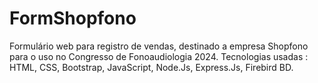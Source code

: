 # FormShopfono
Formulário web para registro de vendas, destinado a empresa Shopfono para o uso no Congresso de Fonoaudiologia 2024. 
Tecnologias usadas : HTML, CSS, Bootstrap, JavaScript, Node.Js, Express.Js, Firebird BD.

